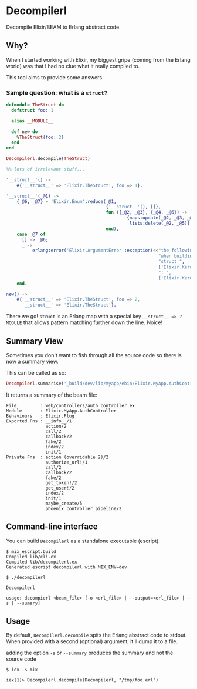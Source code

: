# Decompilerl

Decompile Elixir/BEAM to Erlang abstract code.

## Why?

When I started working with Elixir, my biggest gripe (coming from the Erlang
world) was that I had no clue what it really compiled to.

This tool aims to provide some answers.

### Sample question: what is a `struct`?

```elixir
defmodule TheStruct do
  defstruct foo: 1

  alias __MODULE__

  def new do
    %TheStruct{foo: 2}
  end
end
```

```elixir
Decompilerl.decompile(TheStruct)
```

```erlang
%% lots of irrelevant stuff...

'__struct__'() ->
    #{'__struct__' => 'Elixir.TheStruct', foo => 1}.

'__struct__'(_@1) ->
    {_@6, _@7} = 'Elixir.Enum':reduce(_@1,
                                      {'__struct__'(), []},
                                      fun ({_@2, _@3}, {_@4, _@5}) ->
                                              {maps:update(_@2, _@3, _@4),
                                               lists:delete(_@2, _@5)}
                                      end),
    case _@7 of
      [] -> _@6;
      _ ->
          erlang:error('Elixir.ArgumentError':exception(<<"the following keys must also be given "
                                                          "when building ",
                                                          "struct ",
                                                          ('Elixir.Kernel':inspect('Elixir.TheStruct'))/binary,
                                                          ": ",
                                                          ('Elixir.Kernel':inspect(_@7))/binary>>))
    end.

new() ->
    #{'__struct__' => 'Elixir.TheStruct', foo => 2,
      '__struct__' => 'Elixir.TheStruct'}.
```

There we go! `struct` is an Erlang map with a special key `__struct__ => ?MODULE`
that allows pattern matching further down the line. Noice!

## Summary View

Sometimes you don't want to fish through all the source code so there is now a summary view.

This can be called as so:

```elixir
Decompilerl.summarise('_build/dev/lib/myapp/ebin/Elixir.MyApp.AuthController.beam')
```

It returns a summary of the beam file:
```
File         : web/controllers/auth_controller.ex
Module       : Elixir.MyApp.AuthController
Behaviours   : Elixir.Plug
Exported Fns : __info__/1
               action/2
               call/2
               callback/2
               fake/2
               index/2
               init/1
Private Fns  : action (overridable 2)/2
               authorize_url!/1
               call/2
               callback/2
               fake/2
               get_token!/2
               get_user!/2
               index/2
               init/1
               maybe_create/5
               phoenix_controller_pipeline/2
```

## Command-line interface

You can build `Decompilerl` as a standalone executable (escript).

```
$ mix escript.build
Compiled lib/cli.ex
Compiled lib/decompilerl.ex
Generated escript decompilerl with MIX_ENV=dev

$ ./decompilerl

Decompilerl

usage: decompierl <beam_file> [-o <erl_file> | --output=<erl_file> | -s | --sumary]
```

## Usage

By default, `Decompilerl.decompile` spits the Erlang abstract code to stdout.
When provided with a second (optional) argument, it'll dump it to a file.

adding the option `-s` or `--summary` produces the summary and not the source code

```
$ iex -S mix

iex(1)> Decompilerl.decompile(Decompilerl, "/tmp/foo.erl")
```
